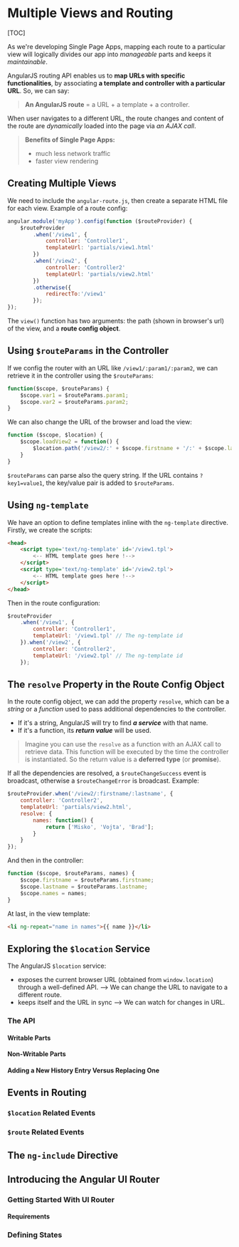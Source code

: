# Multiple Views and Routing

[TOC]

As we're developing Single Page Apps, mapping each route to a particular view will logically divides our app into *manageable* parts and keeps it *maintainable*.

AngularJS routing API enables us to **map URLs with specific functionalities**, by associating **a template and controller with a particular URL**. So, we can say:

> **An AngularJS route** = a URL + a template + a controller.

When user navigates to a different URL, the route changes and content of the route are *dynamically* loaded into the page via *an AJAX call*.

> **Benefits of Single Page Apps:**
> - much less network traffic
> - faster view rendering

## Creating Multiple Views

We need to include the `angular-route.js`, then create a separate HTML file for each view. Example of a route config:

```JavaScript
angular.module('myApp').config(function ($routeProvider) {
	$routeProvider
		.when('/view1', {
			controller: 'Controller1',
			templateUrl: 'partials/view1.html'
		})
		.when('/view2', {
			controller: 'Controller2'
			templateUrl: 'partials/view2.html'
		})
		.otherwise({
			redirectTo:'/view1'
		});
});
```

The `view()` function has two arguments: the path (shown in browser's url) of the view, and a **route config object**.

## Using `$routeParams` in the Controller

If we config the router with an URL like `/view1/:param1/:param2`, we can retrieve it in the controller using the `$routeParams`:

```JavaScript
function($scope, $routeParams) {
	$scope.var1 = $routeParams.param1;
	$scope.var2 = $routeParams.param2;
}
```

We can also change the URL of the browser and load the view:

```JavaScript
function ($scope, $location) {
	$scope.loadView2 = function() {
		$location.path('/view2/:' + $scope.firstname + '/:' + $scope.lastname);
	}
}
```

`$routeParams` can parse also the query string. If the URL contains `?key1=value1`, the key/value pair is added to `$routeParams`.

## Using `ng-template`

We have an option to define templates inline with the `ng-template` directive. Firstly, we create the scripts:

```HTML
<head>
	<script type='text/ng-template' id='/view1.tpl'>
		<-- HTML template goes here !-->
	</script>
	<script type='text/ng-template' id='/view2.tpl'>
		<-- HTML template goes here !-->
	</script>
</head>
```

Then in the route configuration:

```JavaScript
$routeProvider
	.when('/view1', {
		controller: 'Controller1',
		templateUrl: '/view1.tpl' // The ng-template id
	}).when('/view2', {
		controller: 'Controller2',
		templateUrl: '/view2.tpl' // The ng-template id
	});
```

## The `resolve` Property in the Route Config Object

In the route config object, we can add the property `resolve`, which can be a *string* or a *function* used to pass additional dependencies to the controller.

* If it's a string, AngularJS will try to find ***a service*** with that name.
* If it's a function, its ***return value*** will be used.

> Imagine you can use the `resolve` as a function with an AJAX call to retrieve data. This function will be executed by the time the controller is instantiated. So the return value is a **deferred type** (or **promise**).

If all the dependencies are resolved, a `$routeChangeSuccess` event is broadcast, otherwise a `$routeChangeError` is broadcast. Example:

```JavaScript
$routeProvider.when('/view2/:firstname/:lastname', {
	controller: 'Controller2',
	templateUrl: 'partials/view2.html',
	resolve: {
		names: function() {
			return ['Misko', 'Vojta', 'Brad'];
		}
	}
});
```

And then in the controller:

```JavaScript
function ($scope, $routeParams, names) {
	$scope.firstname = $routeParams.firstname;
	$scope.lastname = $routeParams.lastname;
	$scope.names = names;
}
```

At last, in the view template:

```HTML
<li ng-repeat="name in names">{{ name }}</li>
```

## Exploring the `$location` Service

The AngularJS `$location` service:

* exposes the current browser URL (obtained from `window.location`) through a well-defined API. --> We can change the URL to navigate to a different route.
* keeps itself and the URL in sync --> We can watch for changes in URL.



### The API
#### Writable Parts
#### Non-Writable Parts
#### Adding a New History Entry Versus Replacing One
## Events in Routing
### `$location` Related Events
### `$route` Related Events
## The `ng-include` Directive
## Introducing the Angular UI Router
### Getting Started With UI Router
#### Requirements
### Defining States